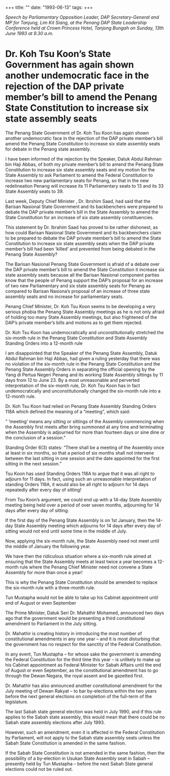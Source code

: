 +++ 
title: ""
date: "1993-06-13"
tags:
+++

_Speech by Parliamentary Opposition Leader, DAP Secretary-General and MP for Tanjung, Lim Kit Siang, at the Penang DAP State Leadership Conference held at Crown Princess Hotel, Tanjong Bungah on Sunday, 13th June 1993 at 9.30 a.m._

# Dr. Koh Tsu Koon’s State Government has again shown another undemocratic face in the rejection of the DAP private member’s bill to amend the Penang State Constitution to increase six state assembly seats

The Penang State Government of Dr. Koh Tsu Koon has again shown another undemocratic face in the rejection of the DAP private member’s bill amend the Penang State Constitution to increase six state assembly seats for debate in the Penang state assembly.</u>

I have been informed of the rejection by the Speaker, Datuk Abdul Rahman bin Haji Abbas, of both my private member’s bill to amend the Penang State Constitution to increase six state assembly seats and my motion for the State Assembly to ask Parliament to amend the Federal Constitution to increase two new parliamentary seats for Penang, so that in the new redelineation Penang will increase its 11 Parliamentary seats to 13 and its 33 State Assembly seats to 39.

Last week, Deputy Chief Minister , Dr. Ibrshim Saad, had said that the Barisan Nasional State Government and its backbenchers were prepared to debate the DAP private member’s bill in the State Assembly to amend the State Constitution for an increase of six state assembly constituencies.

This statement by Dr. Ibrahim Saad has proved to be rather dishonest, as how could Barisan Nasional State Government and its backbenchers claim to be prepared to debate the DAP private member’s bill to amend the State Constitution to increase six state assembly seats when the DAP private member’s bill had been ‘killed’ and prevented from being debated in the Penang State Assembly?

The Barisan Nasional Penang State Government is afraid of a debate over the DAP private member’s bill to amend the State Constitution it increase six state assembly seats because all the Barisan Nasional component parties know that the people of Penang support the DAP’s proposal for an increase of two new Parliamentary and six state assembly seats for Penang as compared to Barisan Nasiona’s proposal of an increase of three state assembly seats and no increase for parliamentary seats.

Penang Chief Minister, Dr. Koh Tsu Koon seems to be developing a very serious phobia the Penang State Assembly meetings as he is not only afraid of holding too many State Assembly meetings, but also frightened of the DAP’s private member’s bills and motions as to get them rejected.

Dr. Koh Tsu Koon has undemocratically and unconstitutionally stretched the six-month rule in the Penang State Constitution and State Assembly Standing Orders into a 12-month rule				   

I am disappointed that the Speaker of the Penang State Assembly, Datuk Abdul Rahman bin Haji Abbas, had given a ruling yesterday that there was no violation of the six-month rule in the Penang State Constitution and the Penang State Assembly Orders in separating the official opening by the Yang di Pertua Negeri Penang and its working State Assembly sittings by 11 days from 12 to June 23. By a most unreasonable and perverted interpretation of the six-month rule, Dr. Koh Tsu Koon has in fact undemocratically and unconstitutionally changed the six-month rule into a 12-month rule.

Dr. Koh Tsu Koon had relied on Penang State Assembly Standing Orders 118A which defined the meaning of a “meeting”, which said:

“ ‘meeting’ means any sitting or sittings of the Assembly commencing when the Assembly first meets after bring summoned at any time and terminating when the Assembly is adjourned for more than fourteen days or sine dine or the conclusion of a session.”

Standing Order 6(3) states: “There shall be a meeting of the Assembly once at least in six months, so that a period of six months shall not intervene between the last sitting in one session and the date appointed for the first sitting in the next session.”

Tsu Koon has used Standing Orders 118A to argue that it was all right to adjourn for 11 days. In fact, using such an unreasonable interpretation of standing Orders 118A, it would also be all right to adjourn for 14 days repeatedly after every day of sitting!

From Tsu Koon’s argument, we could end up with a 14-day State Assembly meeting being held over a period of over seven months, adjourning for 14 days after every day of sitting.

If the first day of the Penang State Assembly is on 1st January, then the 14-day State Assembly meeting which adjourns for 14 days after every day of sitting would not end until some time in the middle of July.

Now, applying the six-month rule, the State Assembly need not meet until the middle of January the following year.

We have then the ridiculous situation where a six-month rule aimed at ensuring that the State Assembly meets at least twice a year becomes a 12-month rule where the Penang Chief Minister need not convene a State Assembly for more than once a year!

This is why the Penang State Constitution should be amended to replace the six-month rule with a three-month rule.

Tun Mustapha would not be able to take up his Cabinet appointment until end of August or even September																			  

The Prime Minister, Datuk Seri Dr. Mahathir Mohamed, announced two days ago that the government would be presenting a third constitutional amendment to Parliament in the July sitting.

Dr. Mahathir is creating history in introducing the most number of constitutional amendments in any one year – and it is most disturbing that the government has no respect for the sanctity of the Federal Constitution.

In any event, Tun Mustapha – for whose sake the government is amending the Federal Constitution for the third time this year – is unlikely to make up his Cabinet appointment as Federal Minister for Sabah Affairs until the end of August or even September, as the constitutional amendment has to go through the Dewan Negara, the royal assent and be gazetted first.

Dr. Mahathir has also announced another constitutional amendment for the July meeting of Dewan Rakyat – to bar by-elections within the two years before the next general elections on completion of the full-term of the legislature.

The last Sabah state general election was held in July 1990, and if this rule applies to the Sabah state assembly, this would mean that there could be no Sabah state assembly elections after July 1993.

However, such an amendment, even it is affected in the Federal Constitution by Parliament, will not apply to the Sabah state assembly seats unless the Sabah State Constitution is amended in the same fashion.

If the Sabah State Constitution is not amended in the same fashion, then the possibility of a by-election in Usukan State Assembly seat in Sabah – presently held by Tun Mustapha – before the next Sabah State general elections could not be ruled out.
 
